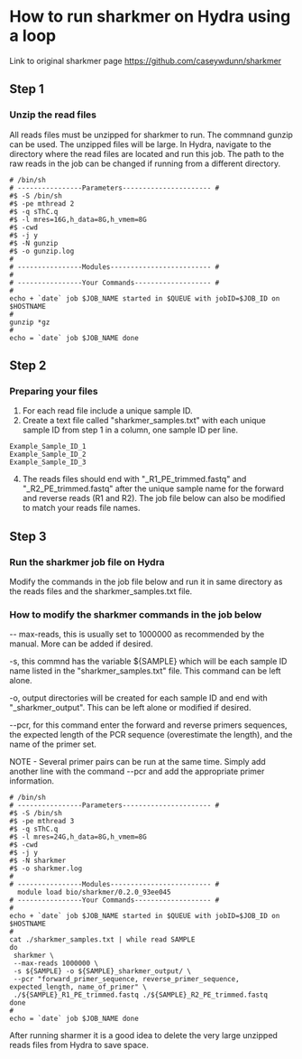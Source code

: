 # How to run sharkmer on Hydra using a loop

Link to original sharkmer page
https://github.com/caseywdunn/sharkmer

## Step 1
### Unzip the read files
All reads files must be unzipped for sharkmer to run. The commnand gunzip can be used. The unzipped files will
 be large. In Hydra, navigate to the directory where the read files are located and run this job. 
 The path to the raw reads in the job can be changed if running from a different directory.
 
 ```
 # /bin/sh
# ----------------Parameters---------------------- #
#$ -S /bin/sh
#$ -pe mthread 2
#$ -q sThC.q
#$ -l mres=16G,h_data=8G,h_vmem=8G
#$ -cwd
#$ -j y
#$ -N gunzip
#$ -o gunzip.log
#
# ----------------Modules------------------------- #
#
# ----------------Your Commands------------------- #
#
echo + `date` job $JOB_NAME started in $QUEUE with jobID=$JOB_ID on $HOSTNAME
#
gunzip *gz
#
echo = `date` job $JOB_NAME done
```
## Step 2
 ### Preparing your files
 
 1. For each read file include a unique sample ID. 
 2. Create a text file called "sharkmer_samples.txt" with each unique sample ID from step 1 in a
 column, one sample ID per line.

```
Example_Sample_ID_1
Example_Sample_ID_2
Example_Sample_ID_3
```

 4. The reads files should end with "_R1_PE_trimmed.fastq" and "_R2_PE_trimmed.fastq" after 
 the unique sample name for the forward and reverse reads (R1 and R2).
 The job file below can also be modified to match your reads file names.

## Step 3
### Run the sharkmer job file on Hydra
Modify the commands in the job file below and run it in same directory as the reads files and the sharkmer_samples.txt file. 

### How to modify the sharkmer commands in the job below
-- max-reads, this is usually set to 1000000 as recommended by the manual. More can be added if desired.


-s, this commnd has the variable ${SAMPLE} which will be each sample ID name listed in the "sharkmer_samples.txt" file. This command can be left alone.

-o, output directories will be created for each sample ID and end with "_sharkmer_output". This can be left alone or modified if desired.

--pcr, for this command enter the forward and reverse primers sequences, the expected length of the PCR sequence (overestimate the length), and the name of the primer set.

NOTE - Several primer pairs can be run at the same time. Simply add another line with the command --pcr and add the appropriate primer information.


```
# /bin/sh
# ----------------Parameters---------------------- #
#$ -S /bin/sh
#$ -pe mthread 3
#$ -q sThC.q
#$ -l mres=24G,h_data=8G,h_vmem=8G
#$ -cwd
#$ -j y
#$ -N sharkmer
#$ -o sharkmer.log
#
# ----------------Modules------------------------- #
  module load bio/sharkmer/0.2.0_93ee045
# ----------------Your Commands------------------- #
#
echo + `date` job $JOB_NAME started in $QUEUE with jobID=$JOB_ID on $HOSTNAME
#
cat ./sharkmer_samples.txt | while read SAMPLE 
do 
 sharkmer \
 --max-reads 1000000 \
 -s ${SAMPLE} -o ${SAMPLE}_sharkmer_output/ \
 --pcr "forward_primer_sequence, reverse_primer_sequence, expected_length, name_of_primer" \
 ./${SAMPLE}_R1_PE_trimmed.fastq ./${SAMPLE}_R2_PE_trimmed.fastq 
done 
#
echo = `date` job $JOB_NAME done
```

After running sharmer it is a good idea to delete the very large unzipped reads files from Hydra to save space.
